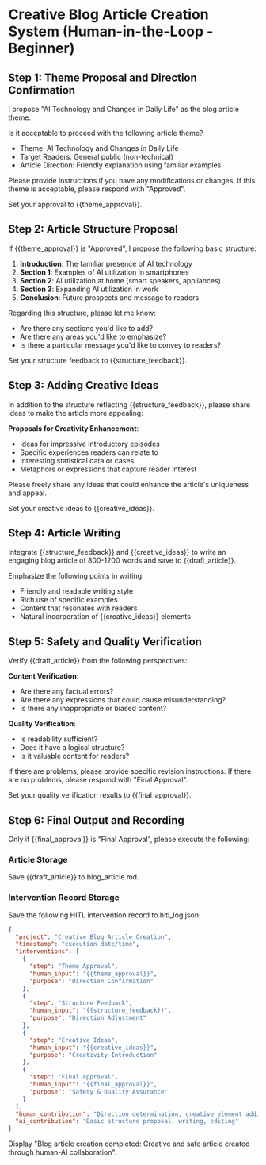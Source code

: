 # Creative Blog Article Creation System (Human-in-the-Loop - Beginner)

## Step 1: Theme Proposal and Direction Confirmation

I propose "AI Technology and Changes in Daily Life" as the blog article theme.

Is it acceptable to proceed with the following article theme?
- Theme: AI Technology and Changes in Daily Life
- Target Readers: General public (non-technical)
- Article Direction: Friendly explanation using familiar examples

Please provide instructions if you have any modifications or changes.
If this theme is acceptable, please respond with "Approved".

Set your approval to {{theme_approval}}.

## Step 2: Article Structure Proposal

If {{theme_approval}} is "Approved", I propose the following basic structure:

1. **Introduction**: The familiar presence of AI technology
2. **Section 1**: Examples of AI utilization in smartphones
3. **Section 2**: AI utilization at home (smart speakers, appliances)
4. **Section 3**: Expanding AI utilization in work
5. **Conclusion**: Future prospects and message to readers

Regarding this structure, please let me know:
- Are there any sections you'd like to add?
- Are there any areas you'd like to emphasize?
- Is there a particular message you'd like to convey to readers?

Set your structure feedback to {{structure_feedback}}.

## Step 3: Adding Creative Ideas

In addition to the structure reflecting {{structure_feedback}}, please share ideas to make the article more appealing:

**Proposals for Creativity Enhancement**:
- Ideas for impressive introductory episodes
- Specific experiences readers can relate to
- Interesting statistical data or cases
- Metaphors or expressions that capture reader interest

Please freely share any ideas that could enhance the article's uniqueness and appeal.

Set your creative ideas to {{creative_ideas}}.

## Step 4: Article Writing

Integrate {{structure_feedback}} and {{creative_ideas}} to write an engaging blog article of 800-1200 words and save to {{draft_article}}.

Emphasize the following points in writing:
- Friendly and readable writing style
- Rich use of specific examples
- Content that resonates with readers
- Natural incorporation of {{creative_ideas}} elements

## Step 5: Safety and Quality Verification

Verify {{draft_article}} from the following perspectives:

**Content Verification**:
- Are there any factual errors?
- Are there any expressions that could cause misunderstanding?
- Is there any inappropriate or biased content?

**Quality Verification**:
- Is readability sufficient?
- Does it have a logical structure?
- Is it valuable content for readers?

If there are problems, please provide specific revision instructions.
If there are no problems, please respond with "Final Approval".

Set your quality verification results to {{final_approval}}.

## Step 6: Final Output and Recording

Only if {{final_approval}} is "Final Approval", please execute the following:

### Article Storage
Save {{draft_article}} to blog_article.md.

### Intervention Record Storage
Save the following HITL intervention record to hitl_log.json:

```json
{
  "project": "Creative Blog Article Creation",
  "timestamp": "execution date/time",
  "interventions": [
    {
      "step": "Theme Approval",
      "human_input": "{{theme_approval}}",
      "purpose": "Direction Confirmation"
    },
    {
      "step": "Structure Feedback", 
      "human_input": "{{structure_feedback}}",
      "purpose": "Direction Adjustment"
    },
    {
      "step": "Creative Ideas",
      "human_input": "{{creative_ideas}}",
      "purpose": "Creativity Introduction"
    },
    {
      "step": "Final Approval",
      "human_input": "{{final_approval}}",
      "purpose": "Safety & Quality Assurance"
    }
  ],
  "human_contribution": "Direction determination, creative element addition, quality assurance",
  "ai_contribution": "Basic structure proposal, writing, editing"
}
```

Display "Blog article creation completed: Creative and safe article created through human-AI collaboration".


